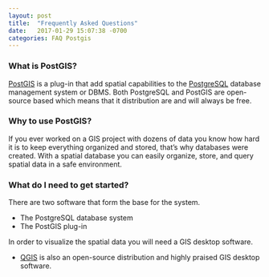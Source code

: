 ```yaml
---
layout: post
title:  "Frequently Asked Questions"
date:   2017-01-29 15:07:38 -0700
categories: FAQ Postgis
---
```


### What is PostGIS?

[PostGIS](http://www.postgis.net/) is a plug-in that add spatial capabilities to the [PostgreSQL](https://www.postgresql.org/) database management system or DBMS. Both PostgreSQL and 
PostGIS 
are open-source based which means 
that it distribution are and 
will always be free.

### Why to use PostGIS?

If you ever worked on a GIS project with dozens of data you know how hard it is to keep everything organized and stored, that’s why databases were created. With a spatial database you can easily organize, store, and query spatial data in a safe environment.

### What do I need to get started?

There are two software that form the base for the system.

- The PostgreSQL database system
- The PostGIS plug-in

In order to visualize the spatial data you will need a GIS desktop software.

- [QGIS](http://www.qgis.org/en/site/index.html) is also an open-source distribution and highly praised GIS desktop software.
